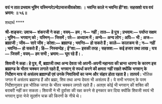 **वयं न तात प्रभवाम भूश्नि** **यस्मिन्परेऽन्येऽप्यजजीवकोशा: ।** **भवन्ति काले न भवन्ति ही²शा:** **सहस्रशो यत्र वयं भ्रमाम: ॥ ५६॥** 

शब्दार्थ **** 

**श्री-शङ्कर: उवाच—** **शंकरजी ने कहा** **; वयम्—** **हम** **; न—** **नहीं** **; तात—** **हे पुत्र** **; प्रभवाम:—** **पर्याप्त सक्षम** **; भूश्नि—** **भगवान् को** **;** **यस्मिन्—** **जिसमें** **; परे—** **अध्यात्म में** **; अन्ये—** **अन्य लोग** **; अपि—** **भी** **; अज—** **ब्रह्माजी** **; जीव—** **सारे जीव** **; कोशा:—** **ब्रह्माण्ड** **;** **भवन्ति—** **हो सकते हैं** **; काले—** **कालक्रम से** **; न—** **नहीं** **; भवन्ति—** **हो सकते हैं** **; हि—** **निस्सन्देह** **; ई²शा:—** **इसकी तरह** **; सहस्रश:—** **कई हजार तथा लाख** **; यत्र—** **जिसमें** **; वयम्—** **हम सभी** **; भ्रमाम:—** **घूम रहे हैं।** **.** 

**शिवजी ने कहा : हे पुत्र, मैं, ब्रह्माजी तथा अन्य देवता जो अपनी-अपनी महानता की भ्रान्त** **धारणा के कारण इस ब्रह्माण्ड के भीतर चक्कर लगाते रहते हैं, भगवान् से स्पर्धा करने की क्षमता** **नहीं रखते क्योंकि भगवान् के निर्देशन मात्र से असंलय ब्रह्माण्डों एवं उनके निवासियों का जन्म और** **संहार होता रहता है।** **तात्पर्य :** भौतिक जगत में असंलय ब्रह्माण्ड हैं और ब्रह्मा, शिव तथा अन्य देवता भी असंलय हैं। ये सभी भगवान् के परम निर्देशानुसार इस भौतिक जगत के भीतर चक्कर लगाते रहते हैं। अतएव कोई भी भगवान् की शक्ति की बराबरी नहीं कर सकता। शिवजी ने भी दुर्वासा की रक्षा करने से इनकार कर दिया क्योंकि शिवजी स्वयं भी भगवान् द्वारा भेजे सुदर्शन चक्र की किरणों के नीचे थे।  